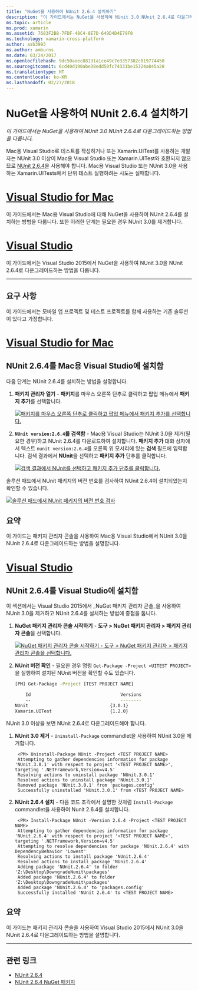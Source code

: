 ```yaml
---
title: "NuGet을 사용하여 NUnit 2.6.4 설치하기"
description: "이 가이드에서는 NuGet을 사용하여 NUnit 3.0 NUnit 2.6.4로 다운그레이드하는 방법을 다룹니다."
ms.topic: article
ms.prod: xamarin
ms.assetid: 7683F2B8-7FDF-48C4-8E7D-649D4D4E79F0
ms.technology: xamarin-cross-platform
author: asb3993
ms.author: amburns
ms.date: 03/24/2017
ms.openlocfilehash: 9dc50aeec88131a1ce49c7e3357382c019774450
ms.sourcegitcommit: 6cd40d190abe38edd50fc74331be15324a845a28
ms.translationtype: HT
ms.contentlocale: ko-KR
ms.lasthandoff: 02/27/2018
---
```

# <a name="installing-nunit-264-using-nuget"></a>NuGet을 사용하여 NUnit 2.6.4 설치하기

_이 가이드에서는 NuGet을 사용하여 NUnit 3.0 NUnit 2.6.4로 다운그레이드하는 방법을 다룹니다._

Mac용 Visual Studio로 테스트를 작성하거나 또는 Xamarin.UITest를 사용하는 개발자는 NUnit 3.0 이상이 Mac용 Visual Studio 또는 Xamarin.UITest와 호환되지 않으므로 [NUnit 2.6.4](http://nunit.org/index.php?p=docHome&r=2.6.4)을 사용해야 합니다. Mac용 Visual Studio 또는 NUnit 3.0을 사용하는 Xamarin.UITests에서 단위 테스트 실행하려는 시도는 실패합니다.

# <a name="visual-studio-for-mactabvsmac"></a>[Visual Studio for Mac](#tab/vsmac)

이 가이드에서는 Mac용 Visual Studio에 대해 NuGet을 사용하여 NUnit 2.6.4를 설치하는 방법을 다룹니다. 또한 이러한 단계는 필요한 경우 NUnit 3.0를 제거합니다.

# <a name="visual-studiotabvswin"></a>[Visual Studio](#tab/vswin)

이 가이드에서는 Visual Studio 2015에서 NuGet을 사용하여 NUnit 3.0을 NUnit 2.6.4로 다운그레이드하는 방법을 다룹니다.

-----

## <a name="requirements"></a>요구 사항

이 가이드에서는 모바일 앱 프로젝트 및 테스트 프로젝트를 함께 사용하는 기존 솔루션이 있다고 가정합니다.

# <a name="visual-studio-for-mactabvsmac"></a>[Visual Studio for Mac](#tab/vsmac)

## <a name="installing-nunit-264-in-visual-studio-for-mac"></a>NUnit 2.6.4를 Mac용 Visual Studio에 설치함

다음 단계는 NUnit 2.6.4를 설치하는 방법을 설명합니다.


1. **패키지 관리자 열기** - **패키지**를 마우스 오른쪽 단추로 클릭하고 팝업 메뉴에서 **패키지 추가**를 선택합니다.

    [![](installing-nunit-using-nuget-images/add-packages-xs.png "패키지를 마우스 오른쪽 단추로 클릭하고 팝업 메뉴에서 패키지 추가를 선택합니다.")](installing-nunit-using-nuget-images/add-packages-xs.png)
    
1. **`NUnit version:2.6.4`를 검색함** - Mac용 Visual Studio는 NUnit 3.0을 제거(필요한 경우)하고 NUnit 2.6.4를 다운로드하여 설치합니다. **패키지 추가** 대화 상자에서 텍스트 `nunit version:2.6.4`를 오른쪽 위 모서리에 있는 **검색** 필드에 입력합니다. 검색 결과에서 **NUnit**을 선택하고 **패키지 추가** 단추를 클릭합니다.

    [![](installing-nunit-using-nuget-images/nunit-search-xs.png "검색 결과에서 NUnit를 선택하고 패키지 추가 단추를 클릭합니다.")](installing-nunit-using-nuget-images/nunit-search-xs.png)


솔루션 패드에서 NUnit 패키지의 버전 번호를 검사하여 NUnit 2.6.4이 설치되었는지 확인할 수 있습니다.

[![](installing-nunit-using-nuget-images/nunit-2-6-4-installed.png "솔루션 패드에서 NUnit 패키지의 버전 번호 검사")](installing-nunit-using-nuget-images/nunit-2-6-4-installed.png)

## <a name="summary"></a>요약

이 가이드는 패키지 관리자 콘솔을 사용하여 Mac용 Visual Studio에서 NUnit 3.0을 NUnit 2.6.4로 다운그레이드하는 방법을 설명합니다.


# <a name="visual-studiotabvswin"></a>[Visual Studio](#tab/vswin)

## <a name="installing-nunit-264-in-visual-studio"></a>NUnit 2.6.4를 Visual Studio에 설치함

이 섹션에서는 Visual Studio 2015에서 _NuGet 패키지 관리자 콘솔_을 사용하여 NUnit 3.0을 제거하고 NUnit 2.6.4를 설치하는 방법에 중점을 둡니다.


1. **NuGet 패키지 관리자 콘솔 시작하기** - **도구 > NuGet 패키지 관리자 > 패키지 관리자 콘솔**을 선택합니다.

    [![](installing-nunit-using-nuget-images/package-manager-console.png "NuGet 패키지 관리자 콘솔 시작하기 - 도구 > NuGet 패키지 관리자 > 패키지 관리자 콘솔을 선택합니다.")](installing-nunit-using-nuget-images/package-manager-console.png)
    
1. **NUnit 버전 확인** - 필요한 경우 명령 `Get-Package -Project <UITEST PROJECT>`을 실행하여 설치된 NUnit 버전을 확인할 수도 있습니다.

    ```bash
    [PM] Get-Package -Project [TEST PROJECT NAME]
    
        Id                                  Versions                                 ProjectName
        --                                  --------                                 -----------
    NUnit                               {3.0.1}                                  [TEST PROJECT NAME]
    Xamarin.UITest                      {1.2.0}                                  [TEST PROJECT NAME]
    ```

NUnit 3.0 이상을 보면 NUnit 2.6.4로 다운그레이드해야 합니다.

1. **NUnit 3.0 제거** - `Uninstall-Package` commandlet을 사용하여 NUnit 3.0을 제거합니다.

        <PM> Uninstall-Package NUnit -Project <TEST PROJECT NAME>
        Attempting to gather dependencies information for package 'NUnit.3.0.1' with respect to project '<TEST PROJECT NAME>', targeting '.NETFramework,Version=v4.5'
        Resolving actions to uninstall package 'NUnit.3.0.1'
        Resolved actions to uninstall package 'NUnit.3.0.1'
        Removed package 'NUnit.3.0.1' from 'packages.config'
        Successfully uninstalled 'NUnit.3.0.1' from <TEST PROJECT NAME>

1. **NUnit 2.6.4 설치** - 다음 코드 조각에서 설명한 것처럼 `Install-Package` commandlet을 사용하여 Nunit 2.6.4를 설치합니다.

        <PM> Install-Package NUnit -Version 2.6.4 -Project <TEST PROJECT NAME>
        Attempting to gather dependencies information for package 'NUnit.2.6.4' with respect to project '<TEST PROJECT NAME>', targeting '.NETFramework,Version=v4.5'
        Attempting to resolve dependencies for package 'NUnit.2.6.4' with DependencyBehavior 'Lowest'
        Resolving actions to install package 'NUnit.2.6.4'
        Resolved actions to install package 'NUnit.2.6.4'
        Adding package 'NUnit.2.6.4' to folder 'Z:\Desktop\DowngradeNunit\packages'
        Added package 'NUnit.2.6.4' to folder 'Z:\Desktop\DowngradeNunit\packages'
        Added package 'NUnit.2.6.4' to 'packages.config'
        Successfully installed 'NUnit 2.6.4' to <TEST PROJECT NAME>
    
## <a name="summary"></a>요약

이 가이드는 패키지 관리자 콘솔을 사용하여 Visual Studio 2015에서 NUnit 3.0을 NUnit 2.6.4로 다운그레이드하는 방법을 설명합니다.

-----

## <a name="related-links"></a>관련 링크

- [NUnit 2.6.4](http://nunit.org/index.php?p=docHome&r=2.6.4)
- [NUnit 2.6.4 NuGet 패키지](https://www.nuget.org/packages/NUnit/2.6.4)
